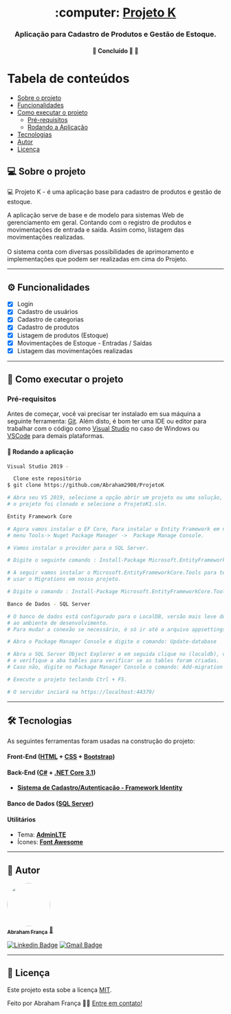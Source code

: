 <h1 align="center">
     :computer: <a href="#" alt="site do ecoleta">Projeto K </a>
</h1>

<h3 align="center">
    Aplicação para Cadastro de Produtos e Gestão de Estoque.
</h3>

</p>

<h4 align="center">
	🚧   Concluído 🚀 🚧
</h4>

Tabela de conteúdos
=================
<!--ts-->
   * [Sobre o projeto](#-sobre-o-projeto)
   * [Funcionalidades](#-funcionalidades)
   * [Como executar o projeto](#-como-executar-o-projeto)
     * [Pré-requisitos](#pré-requisitos)
     * [Rodando a Aplicação](#user-content--rodando-a-aplicação)
   * [Tecnologias](#-tecnologias)
   * [Autor](#-autor)
   * [Licença](#user-content--licença)
<!--te-->


## 💻 Sobre o projeto

:computer: Projeto K - é uma aplicação base para cadastro de produtos e gestão de estoque.

A aplicação serve de base e de modelo para sistemas Web de gerenciamento em geral. Contando com o registro de produtos e movimentações de entrada e saída. 
Assim como, listagem das movimentações realizadas.<br/><br/>
O sistema conta com diversas possibilidades de aprimoramento e implementações que podem ser realizadas em cima do Projeto.

---

## ⚙️ Funcionalidades

  - [x] Login
  - [x] Cadastro de usuários
  - [x] Cadastro de categorias
  - [x] Cadastro de produtos
  - [x] Listagem de produtos (Estoque)
  - [x] Movimentações de Estoque - Entradas / Saídas
  - [x] Listagem das movimentações realizadas

---

## 🚀 Como executar o projeto

### Pré-requisitos

Antes de começar, você vai precisar ter instalado em sua máquina a seguinte ferramenta:
[Git](https://git-scm.com). 
Além disto, é bom ter uma IDE ou editor para trabalhar com o código como [Visual Studio](https://visualstudio.microsoft.com/pt-br/downloads/) no caso de Windows ou 
[VSCode](https://code.visualstudio.com/) para demais plataformas.

#### 🎲 Rodando a aplicação

```bash
Visual Studio 2019 -

  Clone este repositório
$ git clone https://github.com/Abraham2908/ProjetoK

# Abra seu VS 2019, selecione a opção abrir um projeto ou uma solução, vá até o diretorio onde 
# o projeto foi clonado e selecione o ProjetoK1.sln.

Entity Framework Core

# Agora vamos instalar o EF Core, Para instalar o Entity Framework em nosso projeto vamos usar a opção do 
# menu Tools-> Nuget Package Manager ->  Package Manage Console.

# Vamos instalar o provider para o SQL Server.

# Digite o seguinte comando : Install-Package Microsoft.EntityFrameworkCore.SqlServer

# A seguir vamos instalar o Microsoft.EntityFrameworkCore.Tools para ter acesso às ferramentas de Scaffolding e 
# usar o Migrations em nosso projeto.

# Digite o comando : Install-Package Microsoft.EntityFrameworkCore.Tools

Banco de Dados - SQL Server

# O banco de dados está configurado para o LocalDB, versão mais leve do mecanismo do SQL Server destinado
# ao ambiente de desenvolvimento. 
# Para mudar a conexão se necessário, é só ir até o arquivo appsettings.json e alterar a Connection string como desejar.

# Abra o Package Manager Console e digite o comando: Update-database

# Abra o SQL Server Object Explorer e em seguida clique no (localdb), vá ate o banco de dados projetok1
# e verifique a aba tables para verificar se as tables foram criadas.
# Caso não, digite no Package Manager Console o comando: Add-migration (nome) e em seguida Update-database

# Execute o projeto teclando Ctrl + F5.

# O servidor inciará na https://localhost:44379/ 

```
---

## 🛠 Tecnologias

As seguintes ferramentas foram usadas na construção do projeto:

#### **Front-End**  ([HTML](https://developer.mozilla.org/pt-BR/docs/Web/HTML)  +  [CSS](https://developer.mozilla.org/pt-BR/docs/Web/CSS) + [Bootstrap](https://getbootstrap.com/))


#### **Back-End**  ([C#](https://docs.microsoft.com/pt-br/dotnet/csharp/)  +  [.NET Core 3.1](https://docs.microsoft.com/pt-br/aspnet/core/?view=aspnetcore-5.0))

-   **[Sistema de Cadastro/Autenticação - Framework Identity](https://docs.microsoft.com/pt-br/aspnet/core/security/authentication/identity?view=aspnetcore-5.0&tabs=visual-studio)**

#### **Banco de Dados**  ([SQL Server](https://www.microsoft.com/pt-br/sql-server/))

#### [](https://github.com/tgmarinho/Ecoleta#utilit%C3%A1rios)**Utilitários**

-   Tema: **[AdminLTE](https://adminlte.io//)**
-   Ícones: **[Font Awesome](https://fontawesome.com/)**

---

## 🦸 Autor

<a href="https://blog.rocketseat.com.br/author/thiago/">
 <img style="border-radius: 50%;" src="https://avatars.githubusercontent.com/u/85251911?s=400&u=879b9dbf2180c63fc98bde28f93c6d85c17ee215&v=4" width="100px;" alt=""/>
 <br />
 <sub><b>Abraham França</b></sub></a> <a href="https://blog.rocketseat.com.br/author/thiago/" title="Rocketseat">🚀</a>
 <br />

[![Linkedin Badge](https://img.shields.io/badge/-Abraham-blue?style=flat-square&logo=Linkedin&logoColor=white&link=https://www.linkedin.com/in/abraham-franca/)](https://www.linkedin.com/in/abraham-franca/) 
[![Gmail Badge](https://img.shields.io/badge/-abrahampedrog@gmail.com-c14438?style=flat-square&logo=Gmail&logoColor=white&link=mailto:abrahampedrog@gmail.com)](mailto:abrahampedrog@gmail.com)

---

## 📝 Licença

Este projeto esta sobe a licença [MIT](./LICENSE).

Feito por Abraham França 👋🏽 [Entre em contato!](https://www.linkedin.com/in/abraham-franca/)
